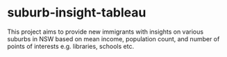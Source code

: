 # suburb-insight-tableau
This project aims to provide new immigrants with insights on various suburbs in NSW based on mean income, population count, and number of points of interests e.g. libraries, schools etc.
